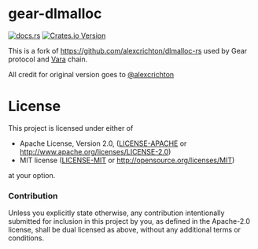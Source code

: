 # gear-dlmalloc

[![docs.rs](https://img.shields.io/docsrs/gear-dlmalloc)](https://docs.rs/gear-dlmalloc)
[![Crates.io Version](https://img.shields.io/crates/v/gear-dlmalloc)](https://crates.io/crates/gear-dlmalloc/)


This is a fork of https://github.com/alexcrichton/dlmalloc-rs used by Gear protocol and [Vara](https://vara.network/) chain.

All credit for original version goes to [@alexcrichton](https://github.com/alexcrichton)

# License

This project is licensed under either of

 * Apache License, Version 2.0, ([LICENSE-APACHE](LICENSE-APACHE) or
   http://www.apache.org/licenses/LICENSE-2.0)
 * MIT license ([LICENSE-MIT](LICENSE-MIT) or
   http://opensource.org/licenses/MIT)

at your option.


### Contribution

Unless you explicitly state otherwise, any contribution intentionally submitted
for inclusion in this project by you, as defined in the Apache-2.0 license,
shall be dual licensed as above, without any additional terms or conditions.
